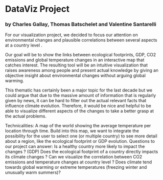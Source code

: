 # DataViz Project
### by Charles Gallay, Thomas Batschelet and Valentine Santarelli

For our visualization project, we decided to focus our attention on environmental changes and plausible correlations between several aspects at a country level . 

Our goal will be to show the links between ecological footprints, GDP, CO2 emissions and global temperature changes in an interactive map that catches interest. The resulting tool will be an intuitive visualization that raises awareness among people and present actual knowledge by giving an objective insight about environmental changes without arguing global warming.

This thematic has certainly been a major topic for the last decade but we could argue that due to the massive amount of information that is regularly given by news, it can be hard to filter out the actual relevant facts that influence climate evolution. Therefore, it would be nice and helpful to be able to visualize different aspects of the changes to take a better grasp at the actual problems.

Technicalities:
A map of the world showing the average temperature per location through time. Build into this map, we want to integrate the possibility for the user to select one (or multiple country) to see more detail about a region, like the ecological footprint or GDP evolution.
Questions to our project can answer:
Is a healthy country more likely to impact the changes ? (GDP)
Does the ecological footprint of a country directly impacts its climate changes ?
Can we visualize the correlation between CO2 emissions and temperature changes at country level ? 
Does climate tend towards global warming or extreme temperatures (freezing winter and unusually warm summers)?
